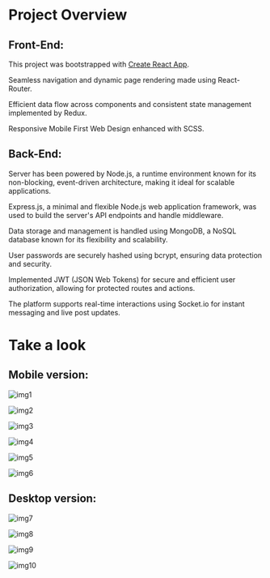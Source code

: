 # Project Overview

## Front-End:

This project was bootstrapped with [Create React App](https://github.com/facebook/create-react-app).

Seamless navigation and dynamic page rendering made using React-Router.

Efficient data flow across components and consistent state management implemented by Redux.

Responsive Mobile First Web Design enhanced with SCSS.

## Back-End:

Server has been powered by Node.js, a runtime environment known for its non-blocking, event-driven architecture, making it ideal for scalable applications.

Express.js, a minimal and flexible Node.js web application framework, was used to build the server's API endpoints and handle middleware.

Data storage and management is handled using MongoDB, a NoSQL database known for its flexibility and scalability.

User passwords are securely hashed using bcrypt, ensuring data protection and security.

Implemented JWT (JSON Web Tokens) for secure and efficient user authorization, allowing for protected routes and actions.

The platform supports real-time interactions using Socket.io for instant messaging and live post updates.

# Take a look

##  Mobile version:

![img1](https://github.com/AgnetaSmergelyte/final-assignment-front/assets/131288227/66b71048-e7f0-49d5-aa29-e9acd014f361) 

![img2](https://github.com/AgnetaSmergelyte/final-assignment-front/assets/131288227/54b02909-6f2f-490c-9da9-8755adde954b)

![img3](https://github.com/AgnetaSmergelyte/final-assignment-front/assets/131288227/0cebe348-4415-4a32-9f71-7b8984ffa058) 

![img4](https://github.com/AgnetaSmergelyte/final-assignment-front/assets/131288227/1ca4e903-62fe-439b-a572-9d882b1a1f1d)

![img5](https://github.com/AgnetaSmergelyte/final-assignment-front/assets/131288227/b06fefa0-a148-4930-a0de-ab5025558575) 

![img6](https://github.com/AgnetaSmergelyte/final-assignment-front/assets/131288227/2e2c88a2-e31d-450a-9518-679cf9abf75a)

## Desktop version:

![img7](https://github.com/AgnetaSmergelyte/final-assignment-front/assets/131288227/0306e622-77c9-4f28-bfda-6fbd72d9dba8)

![img8](https://github.com/AgnetaSmergelyte/final-assignment-front/assets/131288227/73574151-0a39-47cd-9759-176b7376b3ef)

![img9](https://github.com/AgnetaSmergelyte/final-assignment-front/assets/131288227/f1c061d6-70e0-4e45-b712-f3b7b6ff82b1)

![img10](https://github.com/AgnetaSmergelyte/final-assignment-front/assets/131288227/394b03b9-6895-4ca1-97ac-551e5aa98415)









